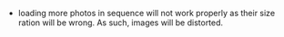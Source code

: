 - loading more photos in sequence will not work properly as their size ration will be wrong. As such, images will be distorted.
